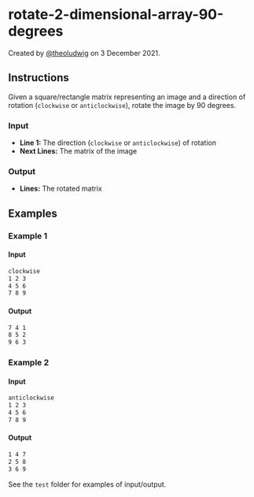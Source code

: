 # rotate-2-dimensional-array-90-degrees

Created by [@theoludwig](https://github.com/theoludwig) on 3 December 2021.

## Instructions

Given a square/rectangle matrix representing an image and a direction of rotation (`clockwise` or `anticlockwise`), rotate the image by 90 degrees.

### Input

- **Line 1:** The direction (`clockwise` or `anticlockwise`) of rotation
- **Next Lines:** The matrix of the image

### Output

- **Lines:** The rotated matrix

## Examples

### Example 1

#### Input

```txt
clockwise
1 2 3
4 5 6
7 8 9
```

#### Output

```txt
7 4 1
8 5 2
9 6 3
```

### Example 2

#### Input

```txt
anticlockwise
1 2 3
4 5 6
7 8 9
```

#### Output

```txt
1 4 7
2 5 8
3 6 9
```

See the `test` folder for examples of input/output.
